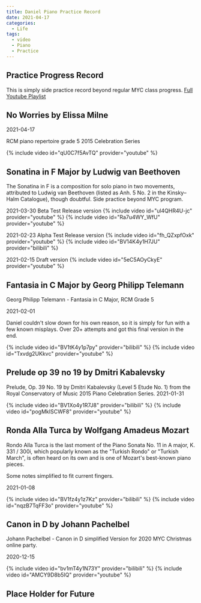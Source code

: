 ```yaml
---
title: Daniel Piano Practice Record
date: 2021-04-17
categories:
  - Life
tags:
  - video
  - Piano
  - Practice
---
```

## Practice Progress Record

This is simply side practice record beyond regular MYC class progress.
[Full Youtube Playlist](https://www.youtube.com/watch?v=UNdBBvAVJe8&list=PLJNxQ3sAMnhInFduYd45ZafTAVgPkfcCJ)

## No Worries by Elissa Milne
2021-04-17

RCM piano repertoire grade 5 2015 Celebration Series

{% include video id="qU0C7f5AvTQ" provider="youtube" %}

## Sonatina in F Major by Ludwig van Beethoven

The Sonatina in F is a composition for solo piano in two movements, attributed to Ludwig van Beethoven (listed as Anh. 5 No. 2 in the Kinsky–Halm Catalogue), though doubtful.
Side practice beyond MYC program.

2021-03-30
Beta Test Release version
{% include video id="ul4QHR4U-jc" provider="youtube" %}
{% include video id="Ra7u4WY_WfU" provider="youtube" %}


2021-02-23
Alpha Test Release version
{% include video id="fh_QZxpfOxk" provider="youtube" %}
{% include video id="BV14K4y1H7JU" provider="bilibili" %}


2021-02-15
Draft version
{% include video id="5eC5AOyCkyE" provider="youtube" %}



## Fantasia in C Major by Georg Philipp Telemann

Georg Philipp Telemann - Fantasia in C Major, RCM Grade 5

2021-02-01

Daniel couldn't slow down for his own reason, so it is simply for fun with a few known misplays.
Over 20+ attempts and got this final version in the end.

{% include video id="BV1tK4y1p7py" provider="bilibili" %}
{% include video id="Txvdg2UKkvc" provider="youtube" %}


## Prelude op 39 no 19 by Dmitri Kabalevsky

Prelude, Op. 39 No. 19 by Dmitri Kabalevsky (Level 5 Etude No. 1) from the Royal Conservatory of Music 2015 Piano Celebration Series.
2021-01-31

{% include video id="BV1Xo4y1R7J8" provider="bilibili" %}
{% include video id="pogMkISCWF8" provider="youtube" %}


## Ronda Alla Turca by Wolfgang Amadeus Mozart

Rondo Alla Turca is the last moment of the Piano Sonata No. 11 in A major, K. 331 / 300i, which popularly known as the "Turkish Rondo" or "Turkish March", is often heard on its own and is one of Mozart's best-known piano pieces.

Some notes simplified to fit current fingers.

2021-01-08

{% include video id="BV1fz4y1z7Kz" provider="bilibili" %}
{% include video id="nqzB7TqFF3o" provider="youtube" %}

## Canon in D by Johann Pachelbel

Johann Pachelbel - Canon in D simplified Version for 2020 MYC Christmas online party.

2020-12-15

{% include video id="bv1mT4y1N73Y" provider="bilibili" %}
{% include video id="AMCY9D8b5IQ" provider="youtube" %}

## Place Holder for Future
